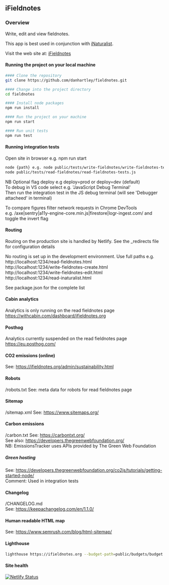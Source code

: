 ## iFieldnotes

### Overview
Write, edit and view fieldnotes. 

This app is best used in conjunction with [iNaturalist](https://www.inaturalist.org/).

Visit the web site at: [iFieldnotes](https://www.ifieldnotes.org/)

#### Running the project on your local machine

```bash
#### Clone the repository
git clone https://github.com/danhartley/fieldnotes.git

#### Change into the project directory
cd fieldnotes

#### Install node packages
npm run install

#### Run the project on your machine
npm run start

#### Run unit tests
npm run test

````

#### Running integration tests

Open site in browser e.g. npm run start

```bash
node {path} e.g. node public/tests/write-fieldnotes/write-fieldnotes-tests.js  
node public/tests/read-fieldnotes/read-fieldnotes-tests.js
````

NB Optional flag deploy e.g deploy=prod or deploy=dev (default)  
To debug in VS code select e.g. 'JavaScript Debug Terminal'  
Then run the integration test in the JS debug terminal (will see 'Debugger attacheed' in terminal)

To compare figures filter network requests in Chrome DevTools  
e.g. /axe|sentry|a11y-engine-core.min.js|firestore|logr-ingest.com/ and toggle the invert flag  

#### Routing
Routing on the production site is handled by Netlify.
See the _redirects file for configuration details

No routing is set up in the development environment. Use full paths e.g.  
http://localhost:1234/read-fieldnotes.html  
http://localhost:1234/write-fieldnotes-create.html  
http://localhost:1234/write-fieldnotes-edit.html  
http://localhost:1234/read-inaturalist.html  
  
See package.json for the complete list  

#### Cabin analytics
Analytics is only running on the read fieldnotes page
https://withcabin.com/dashboard/ifieldnotes.org

#### Posthog
Analytics currently suspended on the read fieldnotes page
https://eu.posthog.com/

#### CO2 emissions (online)
See: https://ifieldnotes.org/admin/sustainability.html

#### Robots
/robots.txt
See: meta data for robots for read fieldnotes page

#### Sitemap
/sitemap.xml
See: https://www.sitemaps.org/

#### Carbon emissions
/carbon.txt
See: https://carbontxt.org/  
See also: https://developers.thegreenwebfoundation.org/  
NB: EmissionsTracker uses APIs provided by The Green Web Foundation  

##### Green hosting
See: https://developers.thegreenwebfoundation.org/co2js/tutorials/getting-started-node/  
Comment: Used in integration tests

#### Changelog
/CHANGELOG.md  
See: https://keepachangelog.com/en/1.1.0/

#### Human readable HTML map
See: https://www.semrush.com/blog/html-sitemap/

#### Lighthouse
```bash
lighthouse https://ifieldnotes.org --budget-path=public/budgets/budget.json --output-path=./lighthouse/lighthouse-results.html 
````

#### Site health

[![Netlify Status](https://api.netlify.com/api/v1/badges/9c06d7f9-7099-4196-b685-81166934bfe0/deploy-status)](https://app.netlify.com/sites/keen-crepe-cdae84/deploys)